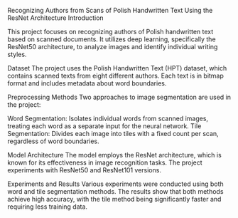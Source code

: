 Recognizing Authors from Scans of Polish Handwritten Text Using the ResNet Architecture
Introduction

This project focuses on recognizing authors of Polish handwritten text based on scanned documents. 
It utilizes deep learning, specifically the ResNet50 architecture, to analyze images and identify individual writing styles.

Dataset
The project uses the Polish Handwritten Text (HPT) dataset, which contains scanned texts from eight different authors. 
Each text is in bitmap format and includes metadata about word boundaries.

Preprocessing Methods
Two approaches to image segmentation are used in the project:

Word Segmentation: Isolates individual words from scanned images, treating each word as a separate input for the neural network.
Tile Segmentation: Divides each image into tiles with a fixed count per scan, regardless of word boundaries.

Model Architecture
The model employs the ResNet architecture, which is known for its effectiveness in image recognition tasks. 
The project experiments with ResNet50 and ResNet101 versions.

Experiments and Results
Various experiments were conducted using both word and tile segmentation methods. 
The results show that both methods achieve high accuracy, with the tile method being significantly faster and requiring less training data.

